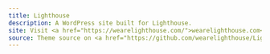 ```yaml
---
title: Lighthouse
description: A WordPress site built for Lighthouse.
site: Visit <a href="https://wearelighthouse.com/">wearelighthouse.com</a>
source: Theme source on <a href="https://github.com/wearelighthouse/Lighthouse-WordPress-Theme">GitHub</a>
---
```

